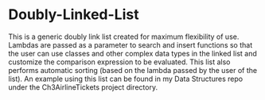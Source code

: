 # Doubly-Linked-List

This is a generic doubly link list created for maximum flexibility of use. Lambdas are passed as a parameter to search and insert functions so that the user can use classes and other complex data types in the linked list and customize the comparison expression to be evaluated. This list also performs automatic sorting (based on the lambda passed by the user of the list). An example using this list can be found in my Data Structures repo under the Ch3AirlineTickets project directory.
